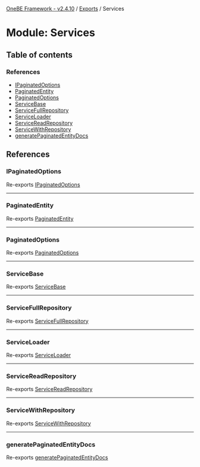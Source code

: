 [OneBE Framework - v2.4.10](../README.md) / [Exports](../modules.md) / Services

# Module: Services

## Table of contents

### References

- [IPaginatedOptions](Services.md#ipaginatedoptions)
- [PaginatedEntity](Services.md#paginatedentity)
- [PaginatedOptions](Services.md#paginatedoptions)
- [ServiceBase](Services.md#servicebase)
- [ServiceFullRepository](Services.md#servicefullrepository)
- [ServiceLoader](Services.md#serviceloader)
- [ServiceReadRepository](Services.md#servicereadrepository)
- [ServiceWithRepository](Services.md#servicewithrepository)
- [generatePaginatedEntityDocs](Services.md#generatepaginatedentitydocs)

## References

### IPaginatedOptions

Re-exports [IPaginatedOptions](../interfaces/Services_PaginationDefinition.IPaginatedOptions.md)

___

### PaginatedEntity

Re-exports [PaginatedEntity](../classes/Services_PaginationDefinition.PaginatedEntity.md)

___

### PaginatedOptions

Re-exports [PaginatedOptions](../classes/Services_PaginationDefinition.PaginatedOptions.md)

___

### ServiceBase

Re-exports [ServiceBase](../classes/Services_ServiceBase.ServiceBase.md)

___

### ServiceFullRepository

Re-exports [ServiceFullRepository](../classes/Services_ServiceFullRepository.ServiceFullRepository.md)

___

### ServiceLoader

Re-exports [ServiceLoader](../classes/Services_ServiceLoader.ServiceLoader.md)

___

### ServiceReadRepository

Re-exports [ServiceReadRepository](../classes/Services_ServiceReadRepository.ServiceReadRepository.md)

___

### ServiceWithRepository

Re-exports [ServiceWithRepository](../classes/Services_ServiceWithRepository.ServiceWithRepository.md)

___

### generatePaginatedEntityDocs

Re-exports [generatePaginatedEntityDocs](Services_PaginationDefinition.md#generatepaginatedentitydocs)

